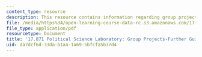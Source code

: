 ```yaml
---
content_type: resource
description: This resource contains information regarding group projects-further guidance
file: /media/https%3A/open-learning-course-data-rc.s3.amazonaws.com/17-871-political-science-laboratory-spring-2012/da7dcf6d33dab1aa1a695bfcfa5b37d4_MIT17_871S12_GrpGuidance.pdf
file_type: application/pdf
resourcetype: Document
title: '17.871 Political Science Laboratory: Group Projects-Further Guidance'
uid: da7dcf6d-33da-b1aa-1a69-5bfcfa5b37d4
---
```

